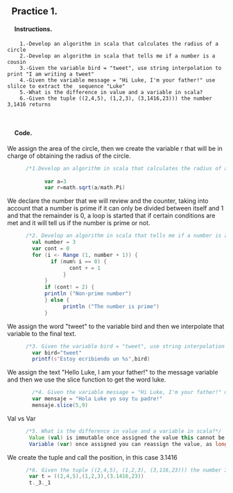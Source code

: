 ## &nbsp;&nbsp;Practice 1.

#### &nbsp;&nbsp;&nbsp;&nbsp; Instructions.
   
        1.-Develop an algorithm in scala that calculates the radius of a circle
        2.-Develop an algorithm in scala that tells me if a number is a cousin
        3.-Given the variable bird = "tweet", use string interpolation to print "I am writing a tweet"
        4.-Given the variable message = "Hi Luke, I'm your father!" use slilce to extract the  sequence "Luke"
        5.-What is the difference in value and a variable in scala?
        6.-Given the tuple ((2,4,5), (1,2,3), (3,1416,23))) the number 3,1416 returns
             
</br>

#### &nbsp;&nbsp;&nbsp;&nbsp; Code.
We assign the area of ​​the circle, then we create the variable r that will be in charge of obtaining the radius of the circle.
```scala   
      /*1.Develop an algorithm in scala that calculates the radius of a circle*/
      
            var a=3
            var r=math.sqrt(a/math.Pi)        
```   
We declare the number that we will review and the counter, taking into account that a number is prime if it can only be divided between itself and 1 and that the remainder is 0, a loop is started that if certain conditions are met and it will tell us if the number is prime or not.     
```scala     
      /*2. Develop an algorithm in scala that tells me if a number is a cousin*/
        val number = 3
        var cont = 0
        for (i <- Range (1, number + 1)) {
              if (num% i == 0) {
                    cont + = 1
                  }
            }
            if (cont! = 2) {
            println ("Non-prime number")
            } else {
                  println ("The number is prime")
            }
``` 
We assign the word "tweet" to the variable bird and then we interpolate that variable to the final text.
```scala  
      /*3. Given the variable bird = "tweet", use string interpolation to print "I am writing a tweet"n*/
        var bird="tweet"
        printf(s"Estoy ecribiendo un %s",bird)
``` 
We assign the text "Hello Luke, I am your father!" to the message variable and then we use the slice function to get the word luke.
```scala   
        /*4. Given the variable message = "Hi Luke, I'm your father!" use slilce to extract the  sequence "Luke"*/
        var mensaje = "Hola Luke yo soy tu padre!"
        mensaje.slice(5,9)
``` 
Val vs Var
```scala  
      /*5. What is the difference in value and a variable in scala?*/
       Value (val) is immutable once assigned the value this cannot be changed
       Variable (var) once assigned you can reassign the value, as long as the new value sea of the same type
``` 
We create the tuple and call the position, in this case 3.1416
```scala  
      /*6. Given the tuple ((2,4,5), (1,2,3), (3,116,23))) the number 3,141 returns*/
       var t = ((2,4,5),(1,2,3),(3.1416,23))
       t._3._1
``` 

